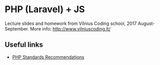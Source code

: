 # PHP (Laravel) + JS
Lecture slides and homework from Vilnius Coding school, 2017 August-September. More info: http://www.vilniuscoding.lt/

## Useful links
* [PHP Standards Recommendations](http://www.php-fig.org/psr/)


